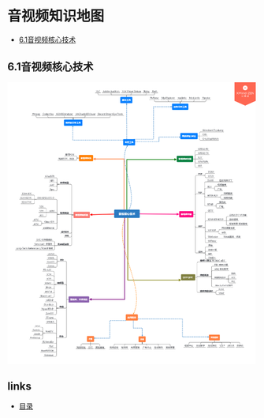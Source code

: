 # 音视频知识地图
- [6.1音视频核心技术](#6.1)

## <a id="6.1">6.1音视频核心技术</a>

<img src="./image/1-5.png" style="zoom:150%" />

  ## links
  * [目录](<音视频入门到精通目录.md>)